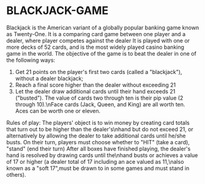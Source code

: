 # BLACKJACK-GAME

Blackjack is the American variant of a globally popular banking game known as Twenty-One.
It is a comparing card game between one player and a dealer, where player competes against the dealer
It is played with one or more decks of 52 cards, and is the most widely played casino banking game in the world.
The objective of the game is to beat the dealer in one of the following ways:
1) Get 21 points on the player's first two cards (called a \"blackjack\"), without a dealer blackjack;
2) Reach a final score higher than the dealer without exceeding 21
3) Let the dealer draw additional cards until their hand exceeds 21 (\"busted\").
The value of cards two through ten is their pip value (2 through 10).\nFace cards (Jack, Queen, and King) are all worth ten. Aces can be worth one or eleven.

Rules of play:
The players' object is to win money by creating card totals that turn out to be higher than the dealer's\nhand but do not exceed 21, or alternatively by allowing the dealer to take additional cards until he/she busts.
On their turn, players must choose whether to \"HIT\" (take a card), \"stand\" (end their turn)
After all boxes have finished playing, the dealer's hand is resolved by drawing cards until the\nhand busts or achieves a value of 17 or higher (a dealer total of 17 including an ace valued as 11,\nalso known as a \"soft 17\",must be drawn to in some games and must stand in others).
